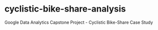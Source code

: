 # cyclistic-bike-share-analysis
Google Data Analytics Capstone Project - Cyclistic Bike-Share Case Study
